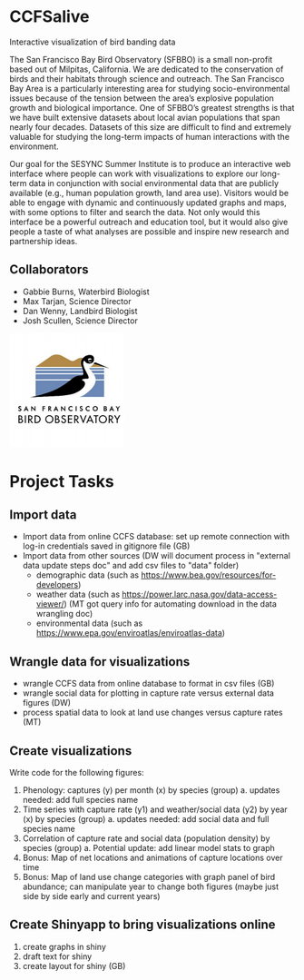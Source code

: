 # CCFSalive
Interactive visualization of bird banding data 

The San Francisco Bay Bird Observatory (SFBBO) is a small non-profit based out of Milpitas, California. We are dedicated to the conservation of birds and their habitats through science and outreach. The San Francisco Bay Area is a particularly interesting area for studying socio-environmental issues because of the tension between the area’s explosive population growth and biological importance. One of SFBBO’s greatest strengths is that we have built extensive datasets about local avian populations that span nearly four decades. Datasets of this size are difficult to find and extremely valuable for studying the long-term impacts of human interactions with the environment.

Our goal for the SESYNC Summer Institute is to produce an interactive web interface where people can work with visualizations to explore our long-term data in conjunction with social environmental data that are publicly available (e.g., human population growth, land area use). Visitors would be able to engage with dynamic and continuously updated graphs and maps, with some options to filter and search the data. Not only would this interface be a powerful outreach and education tool, but it would also give people a taste of what analyses are possible and inspire new research and partnership ideas.

## Collaborators
- Gabbie Burns, Waterbird Biologist
- Max Tarjan, Science Director
- Dan Wenny, Landbird Biologist
- Josh Scullen, Science Director

<img src="sfbbo logo.jpg" height="25%" width="40%" />

# Project Tasks
## Import data
- Import data from online CCFS database: set up remote connection with log-in credentials saved in gitignore file (GB)
- Import data from other sources (DW will document process in "external data update steps doc" and add csv files to "data" folder)
  - demographic data (such as https://www.bea.gov/resources/for-developers)
  - weather data (such as https://power.larc.nasa.gov/data-access-viewer/) (MT got query info for automating download in the data wrangling doc)
  - environmental data (such as https://www.epa.gov/enviroatlas/enviroatlas-data)
  
## Wrangle data for visualizations
- wrangle CCFS data from online database to format in csv files (GB)
- wrangle social data for plotting in capture rate versus external data figures (DW)
- process spatial data to look at land use changes versus capture rates (MT)

## Create visualizations
Write code for the following figures:
1. Phenology: captures (y) per month (x) by species (group)
  a. updates needed: add full species name
2. Time series with capture rate (y1) and weather/social data (y2) by year (x) by species (group)
  a. updates needed: add social data and full species name
3. Correlation of capture rate and social data (population density) by species (group)
  a. Potential update: add linear model stats to graph
5. Bonus: Map of net locations and animations of capture locations over time
6. Bonus: Map of land use change categories with graph panel of bird abundance; can manipulate year to change both figures (maybe just side by side early and current years)

## Create Shinyapp to bring visualizations online
1. create graphs in shiny
2. draft text for shiny
3. create layout for shiny (GB)